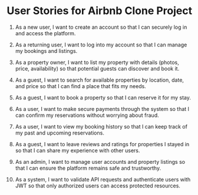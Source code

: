 # User Stories for Airbnb Clone Project

1. As a new user, I want to create an account so that I can securely log in and access the platform.  

2. As a returning user, I want to log into my account so that I can manage my bookings and listings.  

3. As a property owner, I want to list my property with details (photos, price, availability) so that potential guests can discover and book it.  

4. As a guest, I want to search for available properties by location, date, and price so that I can find a place that fits my needs.  

5. As a guest, I want to book a property so that I can reserve it for my stay.  

6. As a user, I want to make secure payments through the system so that I can confirm my reservations without worrying about fraud.  

7. As a user, I want to view my booking history so that I can keep track of my past and upcoming reservations.  

8. As a guest, I want to leave reviews and ratings for properties I stayed in so that I can share my experience with other users.  

9. As an admin, I want to manage user accounts and property listings so that I can ensure the platform remains safe and trustworthy.  

10. As a system, I want to validate API requests and authenticate users with JWT so that only authorized users can access protected resources.  
